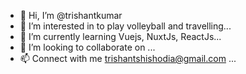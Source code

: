 - 👋 Hi, I’m @trishantkumar
- 👀 I’m interested in to play volleyball and travelling...
- 🌱 I’m currently learning Vuejs, NuxtJs, ReactJs...
- 💞️ I’m looking to collaborate on ...
- 📫 Connect with me trishantshishodia@gmail.com ...

<!---
trishantkumar/trishantkumar is a ✨ special ✨ repository because its `README.md` (this file) appears on your GitHub profile.
You can click the Preview link to take a look at your changes. Hi sir I am sundaran ... I need clarification that's why i fork this file i edit to sure my self
--->
